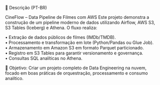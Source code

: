 📌 Descrição (PT-BR)

CineFlow – Data Pipeline de Filmes com AWS
Este projeto demonstra a construção de um pipeline moderno de dados utilizando Airflow, AWS S3, S3 Tables (Iceberg) e Athena. O fluxo realiza:

• Extração de dados públicos de filmes (IMDb/TMDB).  
• Processamento e transformação em lote (Python/Pandas ou Glue Job).  
• Armazenamento em Amazon S3 em formato Parquet particionado.  
• Registro em S3 Tables para garantir versionamento e governança.  
• Consultas SQL analíticas no Athena.

🔹 Objetivo: Criar um projeto completo de Data Engineering na nuvem, focado em boas práticas de orquestração, processamento e consumo analítico.
